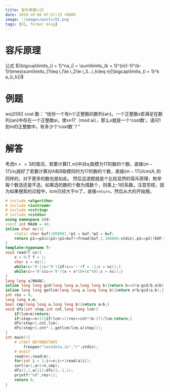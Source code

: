 ```yaml
---
title: 容斥原理小记
date: 2019-10-08 07:57:23 +0800
image: '/images/posts/OI.png'
tags: [OI, former blog]
---
```


# 容斥原理
公式
$|\bigcup\limits_{i = 1}^na_i| = \sum\limits_{k = 1}^{n}(-1)^{k-1}\times\sum\limits_{1\leq i_1\le i_2\le i_3...i_k\leq n}|\bigcap\limits_{i = 1}^k a_{i_k}|$
# 例题
woj2592 cost 数：
“给你一个有n个正整数的数列{an}。一个正整数x若满足在数列{an}中存在一个正整数ai，使x≡17（mod ai），那么x就是一个‘cost数’。请问1到m的正整数中，有多少个‘cost数’？”

# 解答
考虑$n==3$的情况，若要计算$[1,m]$中对$a_i$取模为17的数的个数，直接$(m-17)/a_i$就好了若要计算对A和B取模同时为17的数的个数，直接$(m-17)/lcm(A,B)$
同样的，对于更多的数也是如此。
然后这道题就是个比较显然的容斥原理，枚举每个数选还是不选，如果选的数的个数为偶数个，则乘上-1的系数。注意剪枝，因为如果搜索的过程中，lcm已经大于m了，直接`return`，然后从大的开始搜。
```cpp
# include <algorithm>
# include <iostream>
# include <cstring>
# include <cstdio>
using namespace std;
const int MAXN = 40;
inline char nc(){
	static char buf[100000],*p1 = buf,*p2 = buf;
	return p1==p2&&(p2=(p1=buf)+fread(buf,1,100000,stdin),p1==p2)?EOF:*p1++;
}
template<typename T>
void read(T &x){
	x = 0;T f = 1;
	char c = nc();
	while(c<'0'||c>'9'){if(c=='-')f = -1;c = nc();}
	while(c>='0'&&c<='9'){x = x*10+(c^48);c = nc();}
}
long long a[MAXN];
inline long long gcd(long long a,long long b){return b==0?a:gcd(b,a%b);}
inline long long getlcm(long long a,long long b){return a*b/gcd(a,b);}
int res = 0;
long long n,m;
bool cmp(long long a,long long b){return a>b;}
void dfs(int step,int cnt,long long lcm){
	if(lcm>m)return;
	if(step==n+1){if(lcm!=1)res+=cnt*(m-17)/lcm;return;}
	dfs(step+1,cnt,lcm);
	dfs(step+1,cnt*-1,getlcm(lcm,a[step]));
}
int main(){
	# ifdef BEYONDSTARS
		freopen("testdata.in","r",stdin);
	# endif
	read(n);read(m);
	for(int i = 1;i<=n;i++)read(a[i]);
	sort(a+1,a+1+n,cmp);
	dfs(2,1,a[1]);dfs(2,-1,1);
	printf("%d",res+1);
	return 0;
}
```